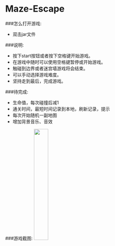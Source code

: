 # Maze-Escape

###怎么打开游戏:
* 双击jar文件

###说明:
* 按下start按钮或者按下空格键开始游戏。
* 在游戏中随时可以使用空格键暂停或开始游戏。
* 触碰到边界或者迷宫墙游戏将会结束。
* 可以手动选择游戏难度。
* 坚持走到最后，完成游戏。



###待完成:
* 生命值，每次碰撞后减1
* 通关时间，最短时间记录到本地，刷新记录，提示
* 每次开始随机一副地图
* 增加背景音乐、音效

###游戏截图:
<img src="https://cdn.nlark.com/yuque/0/2021/png/379666/1627384482533-f65d3af2-13a9-4a7e-8710-6bb75a52d528.png" width="30%">
